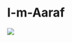 # I-m-Aaraf
<Img src = "https://github-readme-stats.vercel.app/api?username=aarafrao22&&show_icons=true&title_color=ffffff&icon_color=bb2acf&text_color=daf7dc&bg_color=151515">
